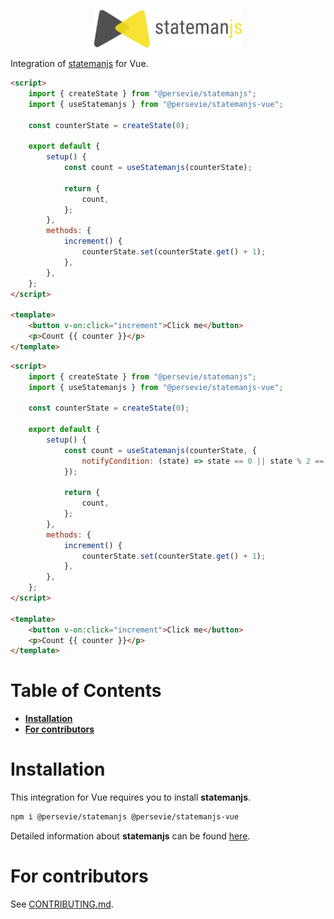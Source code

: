 <p align="center">
<img height="60" alt="Statemanjs logo" src="../../assets/stateman-js-logo-full.png">
</p>

Integration of [statemanjs](https://github.com/persevie/statemanjs#readme) for Vue.

```html
<script>
    import { createState } from "@persevie/statemanjs";
    import { useStatemanjs } from "@persevie/statemanjs-vue";

    const counterState = createState(0);

    export default {
        setup() {
            const count = useStatemanjs(counterState);

            return {
                count,
            };
        },
        methods: {
            increment() {
                counterState.set(counterState.get() + 1);
            },
        },
    };
</script>

<template>
    <button v-on:click="increment">Click me</button>
    <p>Count {{ counter }}</p>
</template>
```

```html
<script>
    import { createState } from "@persevie/statemanjs";
    import { useStatemanjs } from "@persevie/statemanjs-vue";

    const counterState = createState(0);

    export default {
        setup() {
            const count = useStatemanjs(counterState, {
                notifyCondition: (state) => state == 0 || state % 2 == 0,
            });

            return {
                count,
            };
        },
        methods: {
            increment() {
                counterState.set(counterState.get() + 1);
            },
        },
    };
</script>

<template>
    <button v-on:click="increment">Click me</button>
    <p>Count {{ counter }}</p>
</template>
```

# Table of Contents

<!-- START doctoc generated TOC please keep comment here to allow auto update -->
<!-- DON'T EDIT THIS SECTION, INSTEAD RE-RUN doctoc TO UPDATE -->

-   [**Installation**](#installation)
-   [**For contributors**](#for-contributors)

<!-- END doctoc generated TOC please keep comment here to allow auto update -->

# **Installation**

This integration for Vue requires you to install **statemanjs**.

```bash
npm i @persevie/statemanjs @persevie/statemanjs-vue
```

Detailed information about **statemanjs** can be found [here](https://github.com/persevie/statemanjs#readme).

# **For contributors**

See [CONTRIBUTING.md](https://github.com/persevie/statemanjs/blob/main/CONTRIBUTING.md).
